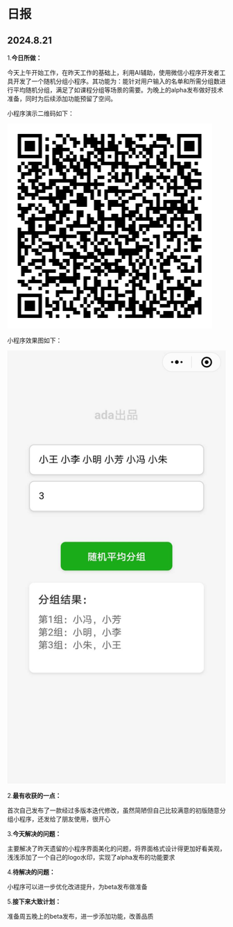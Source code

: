 # 日报

## 2024.8.21

1.**今日所做：**

今天上午开始工作，在昨天工作的基础上，利用AI辅助，使用微信小程序开发者工具开发了一个随机分组小程序。其功能为：能针对用户输入的名单和所需分组数进行平均随机分组，满足了如课程分组等场景的需要。为晚上的alpha发布做好技术准备，同时为后续添加功能预留了空间。 

小程序演示二维码如下：

![小程序二维码](https://github.com/ada0369/homework/blob/main/alpha%E5%8F%91%E5%B8%83%E7%89%88%E6%9C%AC%E4%BA%8C%E7%BB%B4%E7%A0%812024.8.21.png?raw=true)

小程序效果图如下：

![小程序效果图](https://github.com/ada0369/homework/blob/main/alpha%E5%8F%91%E5%B8%83%E6%95%88%E6%9E%9C%E5%9B%BE.jpg?raw=true)

2.**最有收获的一点：**

首次自己发布了一款经过多版本迭代修改，虽然简陋但自己比较满意的初版随意分组小程序，还发给了朋友使用，很开心  

3.**今天解决的问题：**

主要解决了昨天遗留的小程序界面美化的问题，将界面格式设计得更加好看美观，浅浅添加了一个自己的logo水印，实现了alpha发布的功能要求

4.**待解决的问题：**

小程序可以进一步优化改进提升，为beta发布做准备

5.**接下来大致计划：**

准备周五晚上的beta发布，进一步添加功能，改善品质